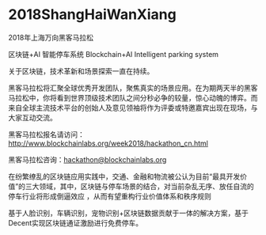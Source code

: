 # 2018ShangHaiWanXiang
2018年上海万向黑客马拉松

区块链+AI 智能停车系统
Blockchain+AI  Intelligent parking system


关于区块链，技术革新和场景探索一直在持续。

黑客马拉松将汇聚全球优秀开发团队，聚焦真实的场景应用。在为期两天半的黑客马拉松中，你将看到世界顶级技术团队之间分秒必争的较量，惊心动魄的博弈。而来自全球主流技术平台的创始人及意见领袖将作为评委或特邀嘉宾出现在现场，与大家互动交流。

黑客马拉松报名请访问：http://www.blockchainlabs.org/week2018/hackathon_cn.html

黑客马拉松咨询：hackathon@blockchainlabs.org

在纷繁缭乱的区块链应用实践中，交通、金融和物流被公认为目前“最具开发价值”的三大领域，其中，区块链与停车场景的结合，对当前杂乱无序、放任自流的停车行业将形成倒逼效应 ，从而有望重构行业价值体系和秩序规则
   
基于人脸识别，车辆识别，宠物识别+区块链数据贡献于一体的解决方案，基于Decent实现区块链通证激励进行免费停车。
      
      

